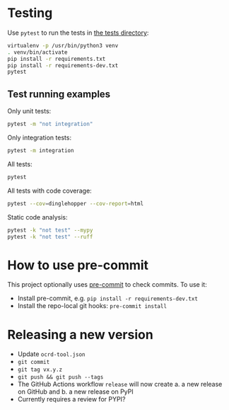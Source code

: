 Testing
=======
Use `pytest` to run the tests in [the tests directory](dinglehopper/tests):
```bash
virtualenv -p /usr/bin/python3 venv
. venv/bin/activate
pip install -r requirements.txt
pip install -r requirements-dev.txt
pytest
```

## Test running examples

Only unit tests:
```bash
pytest -m "not integration"
```

Only integration tests:
```bash
pytest -m integration
```

All tests:
```bash
pytest
```

All tests with code coverage:
```bash
pytest --cov=dinglehopper --cov-report=html
```

Static code analysis:
```bash
pytest -k "not test" --mypy
pytest -k "not test" --ruff
```

# How to use pre-commit

This project optionally uses [pre-commit](https://pre-commit.com) to check commits. To use it:

- Install pre-commit, e.g. `pip install -r requirements-dev.txt`
- Install the repo-local git hooks: `pre-commit install`


# Releasing a new version

- Update `ocrd-tool.json`
- `git commit`
- `git tag vx.y.z`
- `git push && git push --tags`
- The GitHub Actions workflow `release` will now create
  a. a new release on GitHub and
  b. a new release on PyPI
- Currently requires a review for PYPI?
